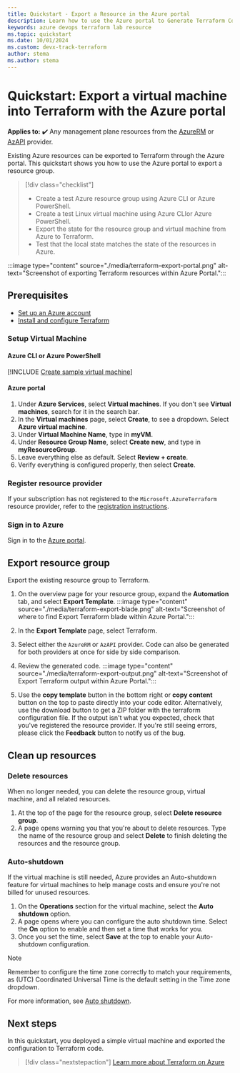 ```yaml
---
title: Quickstart - Export a Resource in the Azure portal
description: Learn how to use the Azure portal to Generate Terraform Configurations
keywords: azure devops terraform lab resource
ms.topic: quickstart
ms.date: 10/01/2024
ms.custom: devx-track-terraform
author: stema
ms.author: stema
---
```


# Quickstart: Export a virtual machine into Terraform with the Azure portal

**Applies to:** :heavy_check_mark: Any management plane resources from the [AzureRM](https://registry.terraform.io/providers/hashicorp/azurerm/latest/docs) or [AzAPI](/azure/templates/) provider.

Existing Azure resources can be exported to Terraform through the Azure portal. This quickstart shows you how to use the Azure portal to export a resource group.

> [!div class="checklist"]
> * Create a test Azure resource group using Azure CLI or Azure PowerShell.
> * Create a test Linux virtual machine using Azure CLIor Azure PowerShell.
> * Export the state for the resource group and virtual machine from Azure to Terraform.
> * Test that the local state matches the state of the resources in Azure.

:::image type="content" source="./media/terraform-export-portal.png" alt-text="Screenshot of exporting Terraform resources within Azure Portal.":::

## Prerequisites

- [Set up an Azure account](https://azure.microsoft.com/)
- [Install and configure Terraform](/azure/developer/terraform/quickstart-configure)

### Setup Virtual Machine

#### Azure CLI or Azure PowerShell

[!INCLUDE [Create sample virtual machine](../includes/create-vm.md)]

#### Azure portal

1. Under **Azure Services**, select **Virtual machines**. If you don't see **Virtual machines**, search for it in the search bar.
1. In the **Virtual machines** page, select **Create**, to see a dropdown. Select **Azure virtual machine**.
1. Under **Virtual Machine Name**, type in **myVM**.
1. Under **Resource Group Name**, select **Create new**, and type in **myResourceGroup**.
1. Leave everything else as default. Select **Review + create**.
1. Verify everything is configured properly, then select **Create**.

### Register resource provider

If your subscription has not registered to the `Microsoft.AzureTerraform` resource provider, refer to the [registration instructions](/azure-terraform-resource-provider/resource-provider-overview.md#registration).

### Sign in to Azure

Sign in to the [Azure portal](https://portal.azure.com/).

## Export resource group

Export the existing resource group to Terraform.

1. On the overview page for your resource group, expand the **Automation** tab, and select **Export Template**.
:::image type="content" source="./media/terraform-export-blade.png" alt-text="Screenshot of where to find Export Terraform blade within Azure Portal.":::

2. In the **Export Template** page, select Terraform.

3. Select either the `AzureRM` or `AzAPI` provider. Code can also be generated for both providers at once for side by side comparison.

4. Review the generated code.
:::image type="content" source="./media/terraform-export-output.png" alt-text="Screenshot of Export Terraform output within Azure Portal.":::

5. Use the **copy template** button in the bottom right or **copy content** button on the top to paste directly into your code editor. Alternatively, use the download button to get a ZIP folder with the terraform configuration file. If the output isn't what you expected, check that you've registered the resource provider. If you're still seeing errors, please click the **Feedback** button to notify us of the bug.

## Clean up resources

### Delete resources

When no longer needed, you can delete the resource group, virtual machine, and all related resources.

1. At the top of the page for the resource group, select **Delete resource group**. 
1. A page opens warning you that you're about to delete resources. Type the name of the resource group and select **Delete** to finish deleting the resources and the resource group.

### Auto-shutdown

If the virtual machine is still needed, Azure provides an Auto-shutdown feature for virtual machines to help manage costs and ensure you're not billed for unused resources.

1. On the **Operations** section for the virtual machine, select the **Auto shutdown** option.
1. A page opens where you can configure the auto shutdown time. Select the **On** option to enable and then set a time that works for you.
1. Once you set the time, select **Save**  at the top to enable your Auto-shutdown configuration.

> [!NOTE]
> Remember to configure the time zone correctly to match your requirements, as (UTC) Coordinated Universal Time is the default setting in the Time zone dropdown.

For more information, see [Auto shutdown](/azure/virtual-machines/auto-shutdown-vm).

## Next steps

In this quickstart, you deployed a simple virtual machine and exported the configuration to Terraform code.

> [!div class="nextstepaction"]
> [Learn more about Terraform on Azure](../overview.md)